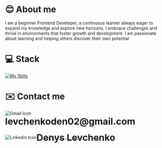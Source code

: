 # 😊 About me
I am a beginner Frontend Developer, a continuous learner always eager to expand my knowledge and explore new horizons. I embrace challenges and thrive in environments that foster growth and development. I am passionate about learning and helping others discover their own potential
# 💻 Stack
[![My Skills](https://skillicons.dev/icons?i=html,css,sass,js,vue,git,github,nodejs)](https://skillicons.dev)
# ✉️ Contact me
<img src="https://img.icons8.com/?size=48&id=P7UIlhbpWzZm&format=png" alt="Gmail Icon" style="vertical-align: middle;">
<span style="vertical-align: middle; font-size: 30px; font-weight: bold">levchenkoden02@gmail.com</span>
<br>
<br>
<img src="https://img.icons8.com/?size=48&id=xuvGCOXi8Wyg&format=png" alt="Linkedin Icon" style="vertical-align: middle;"><a href="https://www.linkedin.com/in/denis-levchenko-65a067264/"><span style="vertical-align: middle; font-size: 30px; font-weight: bold">Denys Levchenko</span></a>
